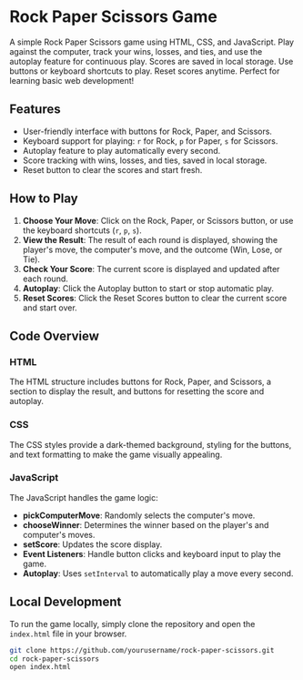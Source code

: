 # Rock Paper Scissors Game

A simple Rock Paper Scissors game using HTML, CSS, and JavaScript. Play against the computer, track your wins, losses, and ties, and use the autoplay feature for continuous play. Scores are saved in local storage. Use buttons or keyboard shortcuts to play. Reset scores anytime. Perfect for learning basic web development!

## Features

- User-friendly interface with buttons for Rock, Paper, and Scissors.
- Keyboard support for playing: `r` for Rock, `p` for Paper, `s` for Scissors.
- Autoplay feature to play automatically every second.
- Score tracking with wins, losses, and ties, saved in local storage.
- Reset button to clear the scores and start fresh.

## How to Play

1. **Choose Your Move**: Click on the Rock, Paper, or Scissors button, or use the keyboard shortcuts (`r`, `p`, `s`).
2. **View the Result**: The result of each round is displayed, showing the player's move, the computer's move, and the outcome (Win, Lose, or Tie).
3. **Check Your Score**: The current score is displayed and updated after each round.
4. **Autoplay**: Click the Autoplay button to start or stop automatic play.
5. **Reset Scores**: Click the Reset Scores button to clear the current score and start over.

## Code Overview

### HTML
The HTML structure includes buttons for Rock, Paper, and Scissors, a section to display the result, and buttons for resetting the score and autoplay.

### CSS
The CSS styles provide a dark-themed background, styling for the buttons, and text formatting to make the game visually appealing.

### JavaScript
The JavaScript handles the game logic:
- **pickComputerMove**: Randomly selects the computer's move.
- **chooseWinner**: Determines the winner based on the player's and computer's moves.
- **setScore**: Updates the score display.
- **Event Listeners**: Handle button clicks and keyboard input to play the game.
- **Autoplay**: Uses `setInterval` to automatically play a move every second.

## Local Development

To run the game locally, simply clone the repository and open the `index.html` file in your browser.

```bash
git clone https://github.com/yourusername/rock-paper-scissors.git
cd rock-paper-scissors
open index.html

